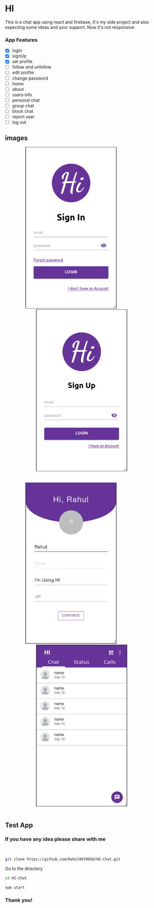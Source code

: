 # HI

This is a chat app using react and firebase, It's my side project and also expecting some ideas and your support. Now it's not responsive

### App Features

- [x] login 
- [x] signUp 
- [x] set profile
- [ ] follow and unfollow
- [ ] edit profile
- [ ] change password
- [ ] home
- [ ] about 
- [ ] users info
- [ ] personal chat 
- [ ] group chat
- [ ] block chat
- [ ] report user
- [ ] log out

## images
<div align="center">
    <img src="./src/images/signin.png" width="300rem" />
    &nbsp;&nbsp;&nbsp;&nbsp;&nbsp;&nbsp;&nbsp;&nbsp;
    &nbsp;&nbsp;&nbsp;&nbsp;&nbsp;&nbsp;&nbsp;&nbsp;
    <img src="./src/images/signup.png" width="300rem" />
</div>
<br />
<br />
<div align="center">
    <img src="./src/images/set%20profile.png" width="300rem" />
    &nbsp;&nbsp;&nbsp;&nbsp;&nbsp;&nbsp;&nbsp;&nbsp;
    &nbsp;&nbsp;&nbsp;&nbsp;&nbsp;&nbsp;&nbsp;&nbsp;
    <img src="./src/images/chatList.png" width="300rem" />
</div>


<br />

## **Test App**

### If you have any idea please share with me   

<br />

```bash
git clone https://github.com/Rahul0070050/HI-Chat.git
```

Go to the directory

```bash
cd HI-Chat
```

```bash
npm start
```
### Thank you!